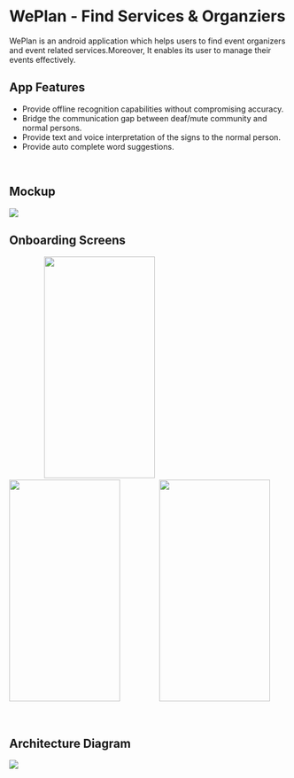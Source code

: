 # WePlan - Find Services & Organziers

WePlan is an android application which helps users to find event organizers 
and event related services.Moreover, It enables its user to manage their events 
effectively.

## App Features

- Provide offline recognition capabilities without compromising accuracy.
- Bridge the communication gap between deaf/mute community and normal persons.
- Provide text and voice interpretation of the signs to the normal person.
- Provide auto complete word suggestions.
 
 <br>
<h2> Mockup </h2>
<img src=awaaz.jpg > 
<br>
<h2> Onboarding Screens </h2>

&nbsp;&nbsp;&nbsp;&nbsp;&nbsp;&nbsp;&nbsp;&nbsp;&nbsp;&nbsp;&nbsp;&nbsp;&nbsp;&nbsp;&nbsp;&nbsp;<img src=on1.jpg width="200" height="400"> &nbsp;&nbsp;&nbsp;&nbsp;&nbsp;&nbsp;&nbsp;&nbsp;&nbsp;&nbsp;&nbsp;&nbsp;&nbsp;&nbsp;&nbsp;&nbsp; <img src=on2.jpg width="200" height="400"> &nbsp;&nbsp;&nbsp;&nbsp;&nbsp;&nbsp;&nbsp;&nbsp;&nbsp;&nbsp;&nbsp;&nbsp;&nbsp;&nbsp;&nbsp;&nbsp; <img src=on3.jpg width="200" height="400"> 

<br>
<h2> Architecture Diagram </h2>

<img src=Architecture.png > 
